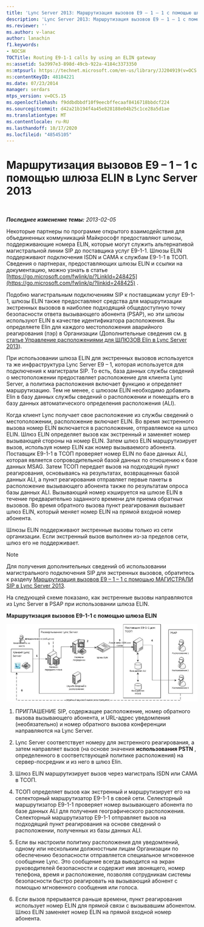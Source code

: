 ```yaml
---
title: 'Lync Server 2013: Маршрутизация вызовов E9 – 1 – 1 с помощью шлюза ELIN'
description: 'Lync Server 2013: Маршрутизация вызовов E9 – 1 – 1 с помощью шлюза ELIN.'
ms.reviewer: ''
ms.author: v-lanac
author: lanachin
f1.keywords:
- NOCSH
TOCTitle: Routing E9-1-1 calls by using an ELIN gateway
ms:assetid: 5a3997e3-898d-49cb-922a-4184c3373350
ms:mtpsurl: https://technet.microsoft.com/en-us/library/JJ204919(v=OCS.15)
ms:contentKeyID: 48184221
ms.date: 07/23/2014
manager: serdars
mtps_version: v=OCS.15
ms.openlocfilehash: f9ddbdbbdf10f9eecbffecaaf8416718bbdcf224
ms.sourcegitcommit: d42a21b194f4a45e828188e04b25c1ce28a5d1ae
ms.translationtype: MT
ms.contentlocale: ru-RU
ms.lasthandoff: 10/17/2020
ms.locfileid: "48545105"
---
```

# <a name="routing-e9-1-1-calls-by-using-an-elin-gateway-in-lync-server-2013"></a>Маршрутизация вызовов E9 – 1 – 1 с помощью шлюза ELIN в Lync Server 2013

<div data-xmlns="http://www.w3.org/1999/xhtml">

<div class="topic" data-xmlns="http://www.w3.org/1999/xhtml" data-msxsl="urn:schemas-microsoft-com:xslt" data-cs="https://msdn.microsoft.com/">

<div data-asp="https://msdn2.microsoft.com/asp">



</div>

<div id="mainSection">

<div id="mainBody">

<span> </span>

_**Последнее изменение темы:** 2013-02-05_

Некоторые партнеры по программе открытого взаимодействия для объединенных коммуникаций Майкрософт предоставляют шлюзы, поддерживающие номера ELIN, которые могут служить альтернативой магистральной линии SIP до поставщика услуг E9-1-1. Шлюзы ELIN поддерживают подключения ISDN и CAMA к службам E9-1-1 в ТСОП. Сведения о партнерах, предоставляющих шлюзы ELIN и ссылки на документацию, можно узнать в статье [https://go.microsoft.com/fwlink/p/?LinkId=248425](https://go.microsoft.com/fwlink/p/?linkid=248425) .

Подобно магистральным подключениям SIP к поставщикам услуг E9-1-1, шлюзы ELIN также предоставляют средства для маршрутизации экстренных вызовов в наиболее подходящий общедоступную точку безопасности ответа вызывающего абонента (PSAP), но эти шлюзы используют ELIN в качестве идентификатора расположения. Вы определяете Elin для каждого местоположения аварийного реагирования (пэр) в Организации (Дополнительные сведения см. [в статье Управление расположениями для ШЛЮЗОВ Elin в Lync Server 2013](lync-server-2013-managing-locations-for-elin-gateways.md)).

При использовании шлюза ELIN для экстренных вызовов используется та же инфраструктура Lync Server E9 – 1, которая используется для подключения к магистрали SIP. То есть, база данных службы сведений о местоположении предоставляет расположение для клиента Lync Server, а политика расположения включает функцию и определяет маршрутизацию. Тем не менее, с шлюзом ELIN необходимо добавить Elin в базу данных службы сведений о расположении и помещать его в базу данных автоматического определения расположения (ALI).

Когда клиент Lync получает свое расположение из службы сведений о местоположении, расположение включает ELIN. Во время экстренного вызова номер ELIN включается в расположение, отправляемое на шлюз ELIN. Шлюз ELIN определяет вызов как экстренный и заменяет номер вызывающей стороны на номер ELIN. Затем шлюз ELIN маршрутизирует вызов, используя номер ELIN как номер вызываемого абонента. Поставщик E9-1-1 в ТСОП проверяет номер ELIN по базе данных ALI, которая является сопроводительной базой данных по отношению к базе данных MSAG. Затем ТСОП передает вызов на подходящий пункт реагирования, основываясь на результатах, возвращенных базой данных ALI, а пункт реагирования отправляет первые пакеты в расположение вызывающего абонента также по результатам опроса базы данных ALI. Вызывающий номер кэшируется на шлюзе ELIN в течение предварительно заданного времени для приема обратных вызовов. Во время обратного вызова пункт реагирования вызывает шлюз ELIN, который меняет номер ELIN на прямой входной номер абонента.

Шлюзы ELIN поддерживают экстренные вызовы только из сети организации. Если экстренный вызов выполнен из-за пределов сети, шлюз его не поддерживает.

<div>


> [!NOTE]  
> Для получения дополнительных сведений об использовании магистрального подключения SIP для экстренных вызовов, обратитесь к разделу <A href="lync-server-2013-routing-e9-1-1-calls-by-using-a-sip-trunk.md">Маршрутизация вызовов E9 – 1 – 1 с помощью МАГИСТРАЛИ SIP в Lync Server 2013</A>.



</div>

На следующей схеме показано, как экстренные вызовы направляются из Lync Server в PSAP при использовании шлюза ELIN.

**Маршрутизация вызовов E9-1-1 с помощью шлюза ELIN**

![ea68f88a-0fc4-43d4-9660-79a7e8936df1](images/JJ204919.ea68f88a-0fc4-43d4-9660-79a7e8936df1(OCS.15).jpg "ea68f88a-0fc4-43d4-9660-79a7e8936df1")

1.  ПРИГЛАШЕНИЕ SIP, содержащее расположение, номер обратного вызова вызывающего абонента, и URL-адрес уведомления (необязательно) и номер обратного вызова конференции направляются на Lync Server.

2.  Lync Server соответствует номеру для экстренного реагирования, а затем направляет вызов (на основе значения **использования PSTN** , определенного в соответствующей политике расположения) на сервер-посредник и из него в шлюз Elin.

3.  Шлюз ELIN маршрутизирует вызов через магистраль ISDN или CAMA в ТСОП.

4.  ТСОП определяет вызов как экстренный и маршрутизирует его на селекторный маршрутизатор E9-1-1 в своей сети. Селекторный маршрутизатор E9-1-1 проверяет номер вызывающего абонента по базе данных ALI для получения географического расположения. Селекторный маршрутизатор E9-1-1 отправляет вызов на подходящий пункт реагирования на основе сведений о расположении, полученных из базы данных ALI.

5.  Если вы настроили политику расположения для уведомлений, одному или нескольким должностным лицам Организации по обеспечению безопасности отправляется специальное мгновенное сообщение Lync. Это сообщение всегда выводится на экран руководителей безопасности и содержит имя звонящего, номер телефона, время и расположение, позволяя сотрудникам системы безопасности быстро реагировать на вызывающий абонент с помощью мгновенного сообщения или голоса.

6.  Если вызов прерывается раньше времени, пункт реагирования использует номер ELIN для прямой связи с вызывавшим абонентом. Шлюз ELIN заменяет номер ELIN на прямой входной номер абонента.

</div>

<span> </span>

</div>

</div>

</div>


